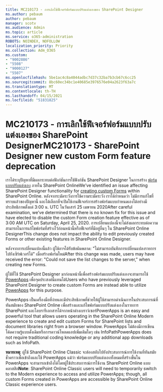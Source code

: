```yaml
---
title: MC210173 - การเลิกใช้ฟีเจอร์ฟอร์มแบบปรับแต่งเองของ SharePoint Designer
ms.author: pebaum
author: pebaum
manager: scotv
ms.audience: Admin
ms.topic: article
ms.service: o365-administration
ROBOTS: NOINDEX, NOFOLLOW
localization_priority: Priority
ms.collection: Adm_O365
ms.custom:
- "9002886"
- "5508"
- "9000127"
- "5507"
ms.openlocfilehash: 5be1ac4c8a4044adbc7d37c32ba7b3cb67c6cc25
ms.sourcegitcommit: 8bc60ec34bc1e40685e3976576e04a2623f63a7c
ms.translationtype: MT
ms.contentlocale: th-TH
ms.lasthandoff: 04/15/2021
ms.locfileid: "51831825"
---
```

# <a name="mc210173---sharepoint-designer-new-custom-form-feature-deprecation"></a><span data-ttu-id="8857d-102">MC210173 - การเลิกใช้ฟีเจอร์ฟอร์มแบบปรับแต่งเองของ SharePoint Designer</span><span class="sxs-lookup"><span data-stu-id="8857d-102">MC210173 - SharePoint Designer new custom Form feature deprecation</span></span>

<span data-ttu-id="8857d-103">เราได้ระบุปัญหาที่มีผลกระทบต่อฟังก์ชันการใช้ฟังก์ชัน SharePoint Designer ในการสร้าง [ฟอร์มแบบปรับแต่งเอง](https://support.microsoft.com/en-us/office/create-a-custom-list-form-using-sharepoint-designer-917d8fdb-ee00-4441-adb3-a94612d1d105?ui=en-us&rs=en-us&ad=us#bm2) ภายใน SharePoint Online</span><span class="sxs-lookup"><span data-stu-id="8857d-103">We’ve identified an issue affecting SharePoint Designer functionality for [creating custom Forms](https://support.microsoft.com/en-us/office/create-a-custom-list-form-using-sharepoint-designer-917d8fdb-ee00-4441-adb3-a94612d1d105?ui=en-us&rs=en-us&ad=us#bm2) within SharePoint Online.</span></span> <span data-ttu-id="8857d-104">หลังจากระมัดระวังการใช้ความระมัดระวัง เราได้กําหนดว่า ไม่มีการแก้ไขที่ทราบแล้วของปัญหานี้ และได้เลือกที่จะปิดใช้งานฟีเจอร์การสร้างฟอร์มแบบกําหนดเองได้อย่างมีประสิทธิภาพตั้งแต่ 3:00 น. UTC ในวันเสาร์ 25 เมษายน 2020</span><span class="sxs-lookup"><span data-stu-id="8857d-104">After careful examination, we’ve determined that there is no known fix for this issue and have elected to disable the custom Form creation feature effective as of 3:00 AM UTC on Saturday, April 25, 2020.</span></span> <span data-ttu-id="8857d-105">การเปลี่ยนแปลงนี้จะไม่ส่งผลกระทบต่อความสามารถในการแก้ไขฟอร์มที่สร้างไว้ก่อนหน้านี้หรือฟีเจอร์ที่มีอยู่อื่นๆ ใน SharePoint Online Designer</span><span class="sxs-lookup"><span data-stu-id="8857d-105">This change does not impact the ability to edit previously created Forms or other existing features in SharePoint Online Designer.</span></span>

<span data-ttu-id="8857d-106">หลังจากการเปลี่ยนแปลงนี้แล้ว ผู้ใช้อาจได้รับข้อผิดพลาด: "ไม่สามารถบันทึกการเปลี่ยนแปลงรายการไปยังเซิร์ฟเวอร์ได้" เมื่อสร้างฟอร์มใหม่</span><span class="sxs-lookup"><span data-stu-id="8857d-106">After this change was made, users may have received the error: "Could not save the list changes to the server," when creating new Forms.</span></span>

<span data-ttu-id="8857d-107">ผู้ใช้ที่ใช้ SharePoint Designer มาก่อนหน้านี้เพื่อสร้างฟอร์มแบบปรับแต่งเองจะสามารถใช้ [PowerApps](https://docs.microsoft.com/powerapps/maker/canvas-apps/customize-list-form) เพื่อจุดประสงค์นี้แทนได้</span><span class="sxs-lookup"><span data-stu-id="8857d-107">Users who have previously leveraged SharePoint Designer to create custom Forms are instead able to utilize [PowerApps](https://docs.microsoft.com/powerapps/maker/canvas-apps/customize-list-form) for this purpose.</span></span>

<span data-ttu-id="8857d-108">PowerApps เป็นเครื่องมือที่ง่ายและมีประสิทธิภาพที่ช่วยให้ผู้ใช้สามารถดําเนินการในประสบการณ์ที่ทันสมัยของ SharePoint Online เพื่อสร้างและแก้ไขฟอร์มแบบปรับแต่งเองในรายการ SharePoint และไลบรารีเอกสารได้จากหน้าต่างเบราว์เซอร์</span><span class="sxs-lookup"><span data-stu-id="8857d-108">PowerApps is an easy and powerful tool that allows users operating in the SharePoint Online Modern experience to create and edit custom Forms for SharePoint lists and document libraries right from a browser window.</span></span> <span data-ttu-id="8857d-109">PowerApps ไม่ต้องมีการเขียนโค้ดความรู้แบบดั้งเดิมหรือการดาวน์โหลดแอปเพิ่มเติมใดๆ เช่น InfoPath</span><span class="sxs-lookup"><span data-stu-id="8857d-109">PowerApps does not require traditional coding knowledge or any additional app downloads such as InfoPath.</span></span>

<span data-ttu-id="8857d-110">**หมายเหตุ**: ผู้ใช้ SharePoint Online Classic จะต้องสลับไปยังประสบการณ์การใช้งานที่ทันสมัยชั่วคราวเพื่อเข้าถึงและใช้ PowerApps แม้ว่า ฟอร์มแบบปรับแต่งเองทั้งหมดที่สร้างขึ้นใน PowerApps จะสามารถเข้าถึงได้โดยผู้ใช้ประสบการณ์การใช้งาน SharePoint Online แบบคลาสสิก</span><span class="sxs-lookup"><span data-stu-id="8857d-110">**Note**: SharePoint Online Classic users will need to temporarily switch to the Modern experience to access and utilize PowerApps; though, all custom Forms created in PowerApps are accessible by SharePoint Online Classic experience users.</span></span>
